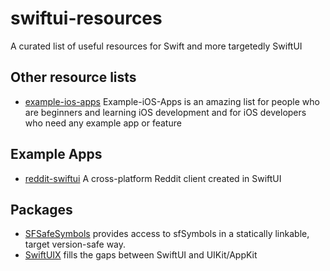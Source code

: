 # swiftui-resources
A curated list of useful resources for Swift and more targetedly SwiftUI

## Other resource lists

- [example-ios-apps](https://github.com/jogendra/example-ios-apps) Example-iOS-Apps is an amazing list for people who are beginners and learning iOS development and for iOS developers who need any example app or feature

## Example Apps

- [reddit-swiftui](https://github.com/carson-katri/reddit-swiftui) A cross-platform Reddit client created in SwiftUI

## Packages

- [SFSafeSymbols](https://github.com/SFSafeSymbols/SFSafeSymbols) provides access to sfSymbols in a statically linkable, target version-safe way.
- [SwiftUIX](https://github.com/SwiftUIX/SwiftUIX) fills the gaps between SwiftUI and UIKit/AppKit
